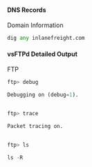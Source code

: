 #### DNS Records

Domain Information

```python
dig any inlanefreight.com
```

#### vsFTPd Detailed Output

FTP

```python
ftp> debug

Debugging on (debug=1).


ftp> trace

Packet tracing on.


ftp> ls

ls -R
```

